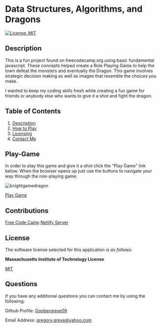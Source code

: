 # Data Structures,  Algorithms, and Dragons

  [![License: MIT](https://img.shields.io/badge/License-MIT-yellow.svg)](https://opensource.org/licenses/MIT)

  
## Description

This is a fun project found on freecodecamp.org using basic fundamental javascript. These concepts helped create a Role Playing Game to help the town defeat the monsters and eventually the Dragon. This game involves strategic decision making as well as images that resemble the choices you make.

I wanted to keep my coding skills fresh while creating a fun game for friends or anybody else who wants to give it a shot and fight the dragon. 
  
## Table of Contents

1. [Description](#description)  
2. [How to Play](#play-game)  
3. [Licensing](#license)    
4. [Contact Me](#questions)


## Play-Game

In order to play this game and give it a shot click the "Play Game" link below. When the browser opens up just use the buttons to navigate your way through the role-playing game.

![knightgamedragon](https://github.com/Goobergreve09/Data-Structures-Algorithms/assets/143923830/a117cdc8-d255-453f-9940-15507b2d8954)



[Play Game](https://dragonrepel.netlify.app/)

## Contributions

[Free Code Camp](freecodecamp.org)
[Netlify Server](https://www.netlify.com/everything-you-need-to-know-about-the-netlify-platform/)


## License

The software license selected for this application *is as follows*:

**Massachusetts Institute of Technology License**

[MIT](https://opensource.org/licenses/MIT)




## Questions

If you have any additional questions you can contact me by using the following:

 Github Profile: [Goobergreve09](https://www.github.com/Goobergreve09)

 Email Address: gregory.greve@yahoo.com
